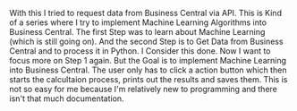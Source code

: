 With this I tried to request data from Business Central via API. This is Kind of a series where I try to implement Machine Learning Algorithms into Business Central.
The first Step was to learn about Machine Learning (which is still going on). And the second Step is to Get Data from Business Central and to process it in Python. I Consider this done.
Now I want to focus more on Step 1 again. But the Goal is to implement Machine Learning into Business Central. The user only has to click a action button which then starts the calcultaion process, prints out the results and saves them. This is not so easy for me because I'm relatively new to programming and there isn't that much documentation.
